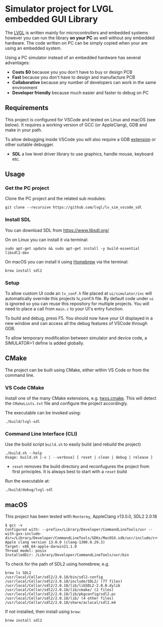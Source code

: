 # Simulator project for LVGL embedded GUI Library

The [LVGL](https://github.com/lvgl/lvgl) is written mainly for microcontrollers and embedded systems however you can run the library **on your PC** as well without any embedded hardware. The code written on PC can be simply copied when your are using an embedded system.

Using a PC simulator instead of an embedded hardware has several advantages:
* **Costs $0** because you you don't have to buy or design PCB
* **Fast** because you don't have to design and manufacture PCB
* **Collaborative** because any number of developers can work in the same environment
* **Developer friendly** because much easier and faster to debug on PC

## Requirements
This project is configured for VSCode and tested on Linux and macOS (see below). It requires a working version of GCC (or AppleClang), GDB and make in your path.

To allow debugging inside VSCode you will also require a GDB [extension](https://marketplace.visualstudio.com/items?itemName=webfreak.debug) or other suitable debugger.

* **SDL** a low level driver library to use graphics, handle mouse, keyboard etc.

## Usage

### Get the PC project

Clone the PC project and the related sub modules:

```
git clone --recursive https://github.com/lvgl/lv_sim_vscode_sdl
```

### Install SDL
You can download SDL from https://www.libsdl.org/

On on Linux you can install it via terminal:
```
sudo apt-get update && sudo apt-get install -y build-essential libsdl2-dev
```

On macOS you can install it using [Homebrew](https://brew.sh/) via the terminal:
```
brew install sdl2
```

### Setup
To allow custom UI code an `lv_conf.h` file placed at `ui/simulator/inc` will automatically override this projects lv_conf.h file. By default code under `ui` is ignored so you can reuse this repository for multiple projects. You will need to place a call from `main.c` to your UI's entry function.

To build and debug, press F5. You should now have your UI displayed in a new window and can access all the debug features of VSCode through GDB.

To allow temporary modification between simulator and device code, a SIMULATOR=1 define is added globally.


## CMake

The project can be built using CMake, either within VS Code or from the command line.

### VS Code CMake

Install one of the many CMake extensions, e.g. [twxs.cmake](https://marketplace.visualstudio.com/items?itemName=twxs.cmake). This will detect the `CMakeLists.txt` file and configure the project accordingly. 

The executable can be invoked using:
```
./build/lvgl-sdl 
```

### Command Line Interface (CLI)

Use the build script `build.sh` to easily build (and rebuild the project)
```
./build.sh --help
Usage: build.sh [-v | --verbose] [ reset | clean | debug | release ]
```
* `reset` removes the build directory and reconfugures the project from first principles. It is always best to start with a `reset` build

Run the executable at:
```
./build/debug/lvgl-sdl 
```

## macOS

This project has been tested with `Monterey`, AppleClang v13.0.0, SDL2 2.0.18
```
$ gcc -v
Configured with: --prefix=/Library/Developer/CommandLineTools/usr --with-gxx-include-dir=/Library/Developer/CommandLineTools/SDKs/MacOSX.sdk/usr/include/c++/4.2.1
Apple clang version 13.0.0 (clang-1300.0.29.3)
Target: x86_64-apple-darwin21.1.0
Thread model: posix
InstalledDir: /Library/Developer/CommandLineTools/usr/bin
```

To check for the path of SDL2 using homebrew, e.g.
```
brew ls SDL2
/usr/local/Cellar/sdl2/2.0.18/bin/sdl2-config
/usr/local/Cellar/sdl2/2.0.18/include/SDL2/ (77 files)
/usr/local/Cellar/sdl2/2.0.18/lib/libSDL2-2.0.0.dylib
/usr/local/Cellar/sdl2/2.0.18/lib/cmake/ (2 files)
/usr/local/Cellar/sdl2/2.0.18/lib/pkgconfig/sdl2.pc
/usr/local/Cellar/sdl2/2.0.18/lib/ (4 other files)
/usr/local/Cellar/sdl2/2.0.18/share/aclocal/sdl2.m4
```
If not installed, then install using `brew`:
```
brew install sdl2
```
